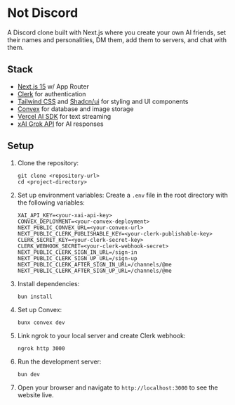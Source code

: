 # Not Discord

A Discord clone built with Next.js where you create your own AI friends, set their names and personalities, DM them, add them to servers, and chat with them.

## Stack

- [Next.js 15](https://nextjs.org/) w/ App Router
- [Clerk](https://clerk.dev/) for authentication
- [Tailwind CSS](https://tailwindcss.com/) and [Shadcn/ui](https://ui.shadcn.com/) for styling and UI components
- [Convex](https://www.convex.dev/) for database and image storage
- [Vercel AI SDK](https://sdk.vercel.ai/) for text streaming
- [xAI Grok API](https://x.ai/grok) for AI responses

## Setup

1. Clone the repository:

   ```
   git clone <repository-url>
   cd <project-directory>
   ```

2. Set up environment variables:
   Create a `.env` file in the root directory with the following variables:

   ```
   XAI_API_KEY=<your-xai-api-key>
   CONVEX_DEPLOYMENT=<your-convex-deployment>
   NEXT_PUBLIC_CONVEX_URL=<your-convex-url>
   NEXT_PUBLIC_CLERK_PUBLISHABLE_KEY=<your-clerk-publishable-key>
   CLERK_SECRET_KEY=<your-clerk-secret-key>
   CLERK_WEBHOOK_SECRET=<your-clerk-webhook-secret>
   NEXT_PUBLIC_CLERK_SIGN_IN_URL=/sign-in
   NEXT_PUBLIC_CLERK_SIGN_UP_URL=/sign-up
   NEXT_PUBLIC_CLERK_AFTER_SIGN_IN_URL=/channels/@me
   NEXT_PUBLIC_CLERK_AFTER_SIGN_UP_URL=/channels/@me
   ```

3. Install dependencies:

   ```
   bun install
   ```

4. Set up Convex:

   ```
   bunx convex dev
   ```

5. Link ngrok to your local server and create Clerk webhook:

   ```
   ngrok http 3000
   ```

6. Run the development server:

   ```
   bun dev
   ```

7. Open your browser and navigate to `http://localhost:3000` to see the website live.
